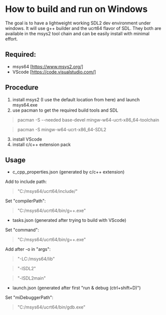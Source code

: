 # How to build and run on Windows
The goal is to have a lightweight working SDL2 dev environment under windows. It will use g++ builder and the ucrt64 flavor of SDL. They both are available in the msys2 tool chain and can be easily install with minimal effort.
## Required:
- msys64 [https://www.msys2.org/]
- VScode [https://code.visualstudio.com/]
## Procedure
1. install msys2 (I use the default location from here) and launch msys64.exe
2. use pacman to get the required build tools and SDL

> pacman -S --needed base-devel mingw-w64-ucrt-x86_64-toolchain

> pacman -S mingw-w64-ucrt-x86_64-SDL2

3. install VScode
4. install c/c++ extension pack
## Usage
- c_cpp_properties.json (generated by c/c++ extension)

Add to include path:
> "C:/msys64/ucrt64/include/"

Set "compilerPath":
> "C:/msys64/ucrt64/bin/g++.exe"

- tasks.json (generated after trying to build with VScode)

Set "command":
> "C:/msys64/ucrt64/bin/g++.exe"

Add after -o in "args":
>"-LC:/msys64/lib"

> "-lSDL2"

> "-lSDL2main"

- launch.json (generated after first "run & debug (ctrl+shift+D)")

Set "miDebuggerPath":
> "C:/msys64/ucrt64/bin/gdb.exe"